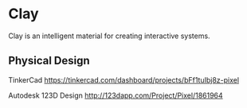 Clay
====

Clay is an intelligent material for creating interactive systems.

## Physical Design ##

TinkerCad
https://tinkercad.com/dashboard/projects/bFf1tuIbj8z-pixel

Autodesk 123D Design
http://123dapp.com/Project/Pixel/1861964